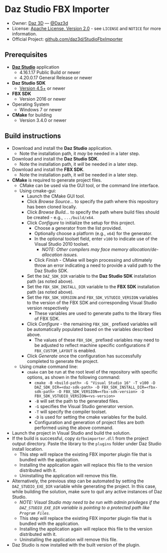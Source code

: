 # Daz Studio FBX Importer
* Owner: [Daz 3D][OwnerURL] — [@Daz3d][TwitterURL]
* License: [Apache License, Version 2.0][LicenseURL] - see ``LICENSE`` and ``NOTICE`` for more information.
* Official Project: [github.com/daz3d/StudioFbxImporter][RepositoryURL]

## Prerequisites
* **[Daz Studio][DazStudioURL]** application
  * 4.16.1.17 Public Build or newer
  * 4.20.0.17 General Release or newer
* **Daz Studio SDK**
  * [Version 4.5+][DazStudioSDKURL] or newer
* **FBX SDK**
  * Version 2016 or newer
* Operating System
  * Windows 7 or newer
* **CMake** for building
  * Version 3.4.0 or newer

## Build instructions
* Download and install the **Daz Studio** application.
  * Note the installation path, it _may_ be needed in a later step.
* Download and install the **Daz Studio SDK**.
  * Note the installation path, it _will_ be needed in a later step.
* Download and install the **FBX SDK**.
  * Note the installation path, it _will_ be needed in a later step.
* **CMake** is required to generate project files. 
  * CMake can be used via the GUI tool, or the command line interface.
  * Using cmake-gui:
    * Launch the CMake GUI tool.
    * Click _Browse Source..._ to specify the path where this repository has been cloned locally.
    * Click _Browse Build..._ to specify the path where build files should be created - e.g., ``.../build/x64``.
    * Click _Configure_ to initialize the setup for this project.
      * Choose a generator from the list provided.
      * Optionally choose a platform (e.g., ``x64``) for the generator.
      * In the optional toolset field, enter ``v100`` to indicate use of the Visual Studio 2010 toolset.
        * _NOTE: Other compilers may face memory allocation/de-allocation issues._
      * Click _Finish_ - CMake will begin processing and ultimately throw an error indicating a need to provide a valid path to the Daz Studio SDK.
    * Set the ``DAZ_SDK_DIR`` variable to the **Daz Studio SDK** installation path (as noted above).
    * Set the ``FBX_SDK_INSTALL_DIR`` variable to the **FBX SDK** installation path (as noted above).
    * Set the ``FBX_SDK_VERSION`` and ``FBX_SDK_VSTUDIO_VERSION`` variables to the version of the FBX SDK and corresponding Visual Studio version respectively
      * These variables are used to generate paths to the library files of FBX SDK.
    * Click _Configure_ - the remaining ``FBX_SDK_`` prefixed variables will be automatically populated based on the variables described above.
      * The values of these ``FBX_SDK_`` prefixed variables may need to be adjusted to reflect machine specific configurations if ``FBX_CUSTOM_LAYOUT`` is enabled.
    * Click _Generate_ once the configuration has successfully completed to generate the project.
  * Using cmake command line:
    * ``cmake`` can be run at the root level of the repository with specific options, as shown in the following command:
      * ``cmake -B <build-path> -G "Visual Studio 16" -T v100 -D DAZ_SDK_DIR=<daz-sdk-path> -D FBX_SDK_INSTALL_DIR=<fbx-sdk-path> -D FBX_SDK_VERSION=<fbx-sdk-version> -D FBX_SDK_VSTUDIO_VERSION=<vs-version>``
      * ``-B`` will set the path to the generated files.
      * ``-G`` specifies the Visual Studio generator version.
      * ``-T`` will specify the compiler toolset.
      * ``-D`` is used for setting the cmake variables for the build.
      * Configuration and generation of project files are both performed using the above command.
* Launch the project in Visual Studio and build the solution. 
* If the build is successful, copy ``dzfbximporter.dll`` from the project output directory. Paste the library to the ``plugins`` folder under Daz Studio install location.
  * This step will replace the existing FBX importer plugin file that is bundled with the application.
  * Installing the application again will replace this file to the version distributed with it.
  * Uninstalling the application will remove this file.
* Alternatively, the previous step can be automated by setting the ``DAZ_STUDIO_EXE_DIR`` variable while generating the project. In this case, while building the solution, make sure to quit any active instances of Daz Studio.
  * _NOTE: Visual Studio may need to be run with admin privileges if the ``DAZ_STUDIO_EXE_DIR`` variable is pointing to a protected path like ``Program Files``._
  * This step will replace the existing FBX importer plugin file that is bundled with the application.
  * Installing the application again will replace this file to the version distributed with it.
  * Uninstalling the application will remove this file.
* Daz Studio is now installed with the built version of the plugin.

[OwnerURL]: https://www.daz3d.com
[TwitterURL]: https://twitter.com/Daz3d
[LicenseURL]: http://www.apache.org/licenses/LICENSE-2.0
[RepositoryURL]: https://github.com/daz3d/StudioFbxImporter
[DazStudioURL]: https://www.daz3d.com/get_studio
[DazStudioSDKURL]: https://www.daz3d.com/daz-studio-4-5-sdk
